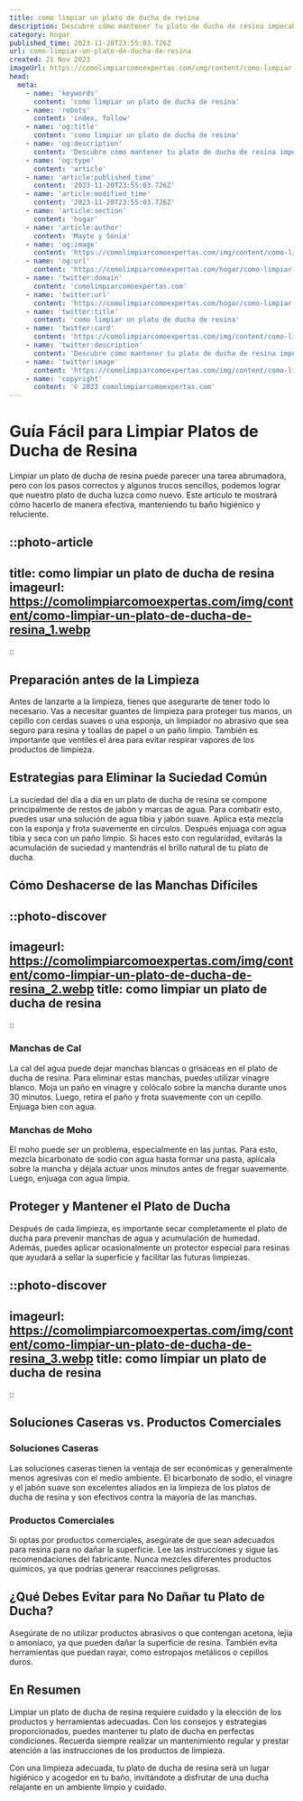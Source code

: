 ```yaml
---
title: como limpiar un plato de ducha de resina
description: Descubre cómo mantener tu plato de ducha de resina impecable con técnicas efectivas y sencillos trucos de limpieza en nuestro último artículo.
category: hogar
published_time: 2023-11-20T23:55:03.726Z
url: como-limpiar-un-plato-de-ducha-de-resina
created: 21 Nov 2023
imageUrl: https://comolimpiarcomoexpertas.com/img/content/como-limpiar-un-plato-de-ducha-de-resina_1.webp
head:
  meta:
    - name: 'keywords'
      content: 'como limpiar un plato de ducha de resina'
    - name: 'robots'
      content: 'index, follow'
    - name: 'og:title'
      content: 'como limpiar un plato de ducha de resina'
    - name: 'og:description'
      content: 'Descubre cómo mantener tu plato de ducha de resina impecable con técnicas efectivas y sencillos trucos de limpieza en nuestro último artículo.'
    - name: 'og:type'
      content: 'article'
    - name: 'article:published_time'
      content: '2023-11-20T23:55:03.726Z'
    - name: 'article:modified_time'
      content: '2023-11-20T23:55:03.726Z'
    - name: 'article:section'
      content: 'hogar'
    - name: 'article:author'
      content: 'Mayte y Sonia'
    - name: 'og:image'
      content: 'https://comolimpiarcomoexpertas.com/img/content/como-limpiar-un-plato-de-ducha-de-resina_3.webp'
    - name: 'og:url'
      content: 'https://comolimpiarcomoexpertas.com/hogar/como-limpiar-un-plato-de-ducha-de-resina'
    - name: 'twitter:domain'
      content: 'comolimpiarcomoexpertas.com'
    - name: 'twitter:url'
      content: 'https://comolimpiarcomoexpertas.com/hogar/como-limpiar-un-plato-de-ducha-de-resina'
    - name: 'twitter:title'
      content: 'como limpiar un plato de ducha de resina'
    - name: 'twitter:card'
      content: 'https://comolimpiarcomoexpertas.com/img/content/como-limpiar-un-plato-de-ducha-de-resina_3.webp'
    - name: 'twitter:description'
      content: 'Descubre cómo mantener tu plato de ducha de resina impecable con técnicas efectivas y sencillos trucos de limpieza en nuestro último artículo.'
    - name: 'twitter:image'
      content: 'https://comolimpiarcomoexpertas.com/img/content/como-limpiar-un-plato-de-ducha-de-resina_3.webp'
    - name: 'copyright'
      content: '© 2023 comolimpiarcomoexpertas.com'
---
```

# Guía Fácil para Limpiar Platos de Ducha de Resina

Limpiar un plato de ducha de resina puede parecer una tarea abrumadora, pero con los pasos correctos y algunos trucos sencillos, podemos lograr que nuestro plato de ducha luzca como nuevo. Este artículo te mostrará cómo hacerlo de manera efectiva, manteniendo tu baño higiénico y reluciente.

::photo-article
---
title: como limpiar un plato de ducha de resina
imageurl: https://comolimpiarcomoexpertas.com/img/content/como-limpiar-un-plato-de-ducha-de-resina_1.webp
---
::

## Preparación antes de la Limpieza

Antes de lanzarte a la limpieza, tienes que asegurarte de tener todo lo necesario. Vas a necesitar guantes de limpieza para proteger tus manos, un cepillo con cerdas suaves o una esponja, un limpiador no abrasivo que sea seguro para resina y toallas de papel o un paño limpio. También es importante que ventiles el área para evitar respirar vapores de los productos de limpieza.

## Estrategias para Eliminar la Suciedad Común

La suciedad del día a día en un plato de ducha de resina se compone principalmente de restos de jabón y marcas de agua. Para combatir esto, puedes usar una solución de agua tibia y jabón suave. Aplica esta mezcla con la esponja y frota suavemente en círculos. Después enjuaga con agua tibia y seca con un paño limpio. Si haces esto con regularidad, evitarás la acumulación de suciedad y mantendrás el brillo natural de tu plato de ducha.

## Cómo Deshacerse de las Manchas Difíciles


::photo-discover
---
imageurl: https://comolimpiarcomoexpertas.com/img/content/como-limpiar-un-plato-de-ducha-de-resina_2.webp
title: como limpiar un plato de ducha de resina
---
::

### **Manchas de Cal**

La cal del agua puede dejar manchas blancas o grisáceas en el plato de ducha de resina. Para eliminar estas manchas, puedes utilizar vinagre blanco. Moja un paño en vinagre y colócalo sobre la mancha durante unos 30 minutos. Luego, retira el paño y frota suavemente con un cepillo. Enjuaga bien con agua.

### **Manchas de Moho**

El moho puede ser un problema, especialmente en las juntas. Para esto, mezcla bicarbonato de sodio con agua hasta formar una pasta, aplícala sobre la mancha y déjala actuar unos minutos antes de fregar suavemente. Luego, enjuaga con agua limpia.

## Proteger y Mantener el Plato de Ducha

Después de cada limpieza, es importante secar completamente el plato de ducha para prevenir manchas de agua y acumulación de humedad. Además, puedes aplicar ocasionalmente un protector especial para resinas que ayudará a sellar la superficie y facilitar las futuras limpiezas.


::photo-discover
---
imageurl: https://comolimpiarcomoexpertas.com/img/content/como-limpiar-un-plato-de-ducha-de-resina_3.webp
title: como limpiar un plato de ducha de resina
---
::

## Soluciones Caseras vs. Productos Comerciales

### **Soluciones Caseras**

Las soluciones caseras tienen la ventaja de ser económicas y generalmente menos agresivas con el medio ambiente. El bicarbonato de sodio, el vinagre y el jabón suave son excelentes aliados en la limpieza de los platos de ducha de resina y son efectivos contra la mayoría de las manchas.

### **Productos Comerciales**

Si optas por productos comerciales, asegúrate de que sean adecuados para resina para no dañar la superficie. Lee las instrucciones y sigue las recomendaciones del fabricante. Nunca mezcles diferentes productos químicos, ya que podrías generar reacciones peligrosas.

## ¿Qué Debes Evitar para No Dañar tu Plato de Ducha?

Asegúrate de no utilizar productos abrasivos o que contengan acetona, lejía o amoníaco, ya que pueden dañar la superficie de resina. También evita herramientas que puedan rayar, como estropajos metálicos o cepillos duros.

## En Resumen

Limpiar un plato de ducha de resina requiere cuidado y la elección de los productos y herramientas adecuadas. Con los consejos y estrategias proporcionados, puedes mantener tu plato de ducha en perfectas condiciones. Recuerda siempre realizar un mantenimiento regular y prestar atención a las instrucciones de los productos de limpieza.

Con una limpieza adecuada, tu plato de ducha de resina será un lugar higiénico y acogedor en tu baño, invitándote a disfrutar de una ducha relajante en un ambiente limpio y cuidado.